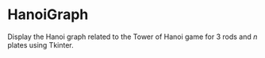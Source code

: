 # HanoiGraph
 Display the Hanoi graph related to the Tower of Hanoi game for 3 rods and *n* plates using Tkinter.
